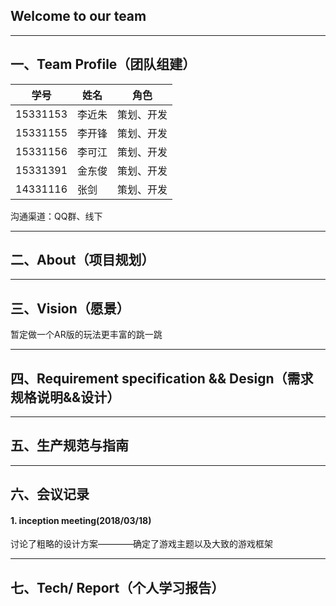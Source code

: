 ## Welcome to our team
---

## 一、Team Profile（团队组建）
|学号|姓名|角色|
|---|---|---|
|15331153   |李近朱   |策划、开发|
|15331155   |李开锋   |策划、开发|
|15331156   |李可江   |策划、开发|
|15331391   |金东俊   |策划、开发|
|14331116   |张剑     |策划、开发|

沟通渠道：QQ群、线下

---

## 二、About（项目规划）


---

## 三、Vision（愿景）
暂定做一个AR版的玩法更丰富的跳一跳

---

## 四、Requirement specification && Design（需求规格说明&&设计）


---

## 五、生产规范与指南


---

## 六、会议记录

#### 1. inception meeting(2018/03/18)
讨论了粗略的设计方案————确定了游戏主题以及大致的游戏框架

---

## 七、Tech/ Report（个人学习报告）

